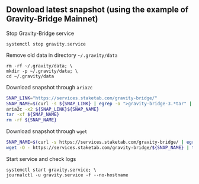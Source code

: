 ## Download latest snapshot (using the example of Gravity-Bridge Mainnet)  
Stop Gravity-Bridge service  
```
systemctl stop gravity.service
```  

Remove old data in directory `~/.gravity/data`  
```
rm -rf ~/.gravity/data; \
mkdir -p ~/.gravity/data; \
cd ~/.gravity/data
```

Download snapshot through `aria2c`  
```bash
SNAP_LINK="https://services.staketab.com/gravity-bridge/"
SNAP_NAME=$(curl -s ${SNAP_LINK} | egrep -o ">gravity-bridge-3.*tar" | tr -d ">")
aria2c -x2 ${SNAP_LINK}${SNAP_NAME}
tar -xf ${SNAP_NAME}
rm -rf ${SNAP_NAME}
```

Download snapshot through `wget`  
```bash
SNAP_NAME=$(curl -s https://services.staketab.com/gravity-bridge/ | egrep -o ">gravity-bridge-3.*tar" | tr -d ">"); \
wget -O - https://services.staketab.com/gravity-bridge/${SNAP_NAME} | tar xf -
```

Start service and check logs  
```
systemctl start gravity.service; \
journalctl -u gravity.service -f --no-hostname
```
